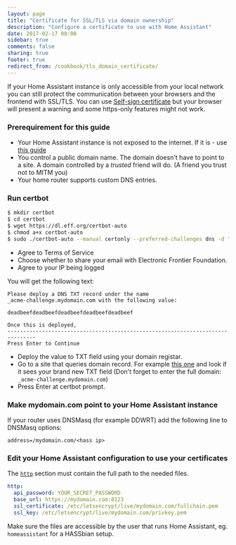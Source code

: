 ```yaml
---
layout: page
title: "Certificate for SSL/TLS via domain ownership"
description: "Configure a certificate to use with Home Assistant"
date: 2017-02-17 08:00
sidebar: true
comments: false
sharing: true
footer: true
redirect_from: /cookbook/tls_domain_certificate/
---
```


If your Home Assistant instance is only accessible from your local network you can still protect the communication between your browsers and the frontend with SSL/TLS. You can use [Self-sign certificate](/cookbook/tls_self_signed_certificate/) but your browser will present a warning and some https-only features might not work.

### Prerequirement for this guide

* Your Home Assistant instance is not exposed to the internet. If it is - use [this guide]({{site_root}}/blog/2015/12/13/setup-encryption-using-lets-encrypt/)
* You control a public domain name. The domain doesn't have to point to a site. A domain controlled by a *trusted* friend will do. (A friend you trust not to MITM you)
* Your home router supports custom DNS entries.

### Run certbot

```bash
$ mkdir certbot
$ cd certbot
$ wget https://dl.eff.org/certbot-auto
$ chmod a+x certbot-auto
$ sudo ./certbot-auto --manual certonly --preferred-challenges dns -d "mydomain.com" --email your@email.address
```

* Agree to Terms of Service
* Choose whether to share your email with Electronic Frontier Foundation.
* Agree to your IP being logged

You will get the following text:

```text
Please deploy a DNS TXT record under the name
_acme-challenge.mydomain.com with the following value:

deadbeefdeadbeefdeadbeefdeadbeefdeadbeef

Once this is deployed,
-------------------------------------------------------------------------------
Press Enter to Continue
```

* Deploy the value to TXT field using your domain registar.
* Go to a site that queries domain record. For example [this one](https://mxtoolbox.com/TXTLookup.aspx) and look if it sees your brand new TXT field (Don't forget to enter the full domain: `_acme-challenge.mydomain.com`)
* Press Enter at certbot prompt.

### Make mydomain.com point to your Home Assistant instance

If your router uses DNSMasq (for example DDWRT) add the following line to DNSMasq options:

```text
address=/mydomain.com/<hass ip>
```

### Edit your Home Assistant configuration to use your certificates

The [`http`](/components/http/) section must contain the full path to the needed files. 

```yaml
http:
  api_password: YOUR_SECRET_PASSWORD
  base_url: https://mydomain.com:8123
  ssl_certificate: /etc/letsencrypt/live/mydomain.com/fullchain.pem
  ssl_key: /etc/letsencrypt/live/mydomain.com/privkey.pem
```

Make sure the files are accessible by the user that runs Home Assistant, eg. `homeassistant` for a HASSbian setup.
